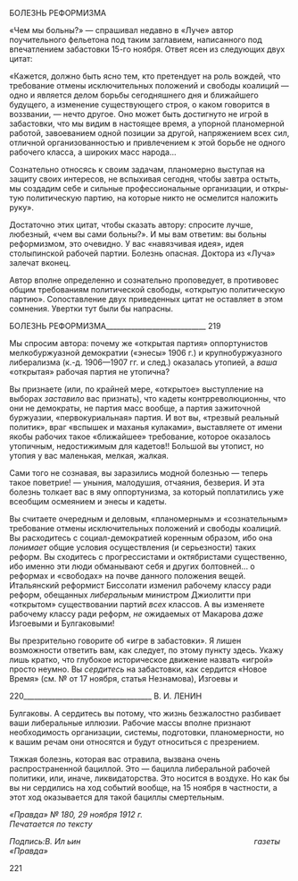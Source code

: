 БОЛЕЗНЬ РЕФОРМИЗМА

«Чем мы больны?» — спрашивал недавно в «Луче» автор поучительного фельетона под таким заглавием, написанного под впечатлением забастовки 15-го ноября. Ответ ясен из следующих двух цитат:

«Кажется, должно быть ясно тем, кто претендует на роль вождей, что требование отмены исключи­тельных положений и свободы коалиций — одно и является делом борьбы сегодняшнего дня и ближай­шего будущего, а изменение существующего строя, о каком говорится в воззвании, — нечто другое. Оно может быть достигнуто не игрой в забастовки, что мы видим в настоящее время, а упорной планомерной работой, завоеванием одной позиции за другой, напряжением всех сил, отличной организованностью и привлечением к этой борьбе не одного рабочего класса, а широких масс народа...

Сознательно относясь к своим задачам, планомерно выступая на защиту своих интересов, не вспыхи­вая сегодня, чтобы завтра остыть, мы создадим себе и сильные профессиональные организации, и откры­тую политическую партию, на которые никто не осмелится наложить руку».

Достаточно этих цитат, чтобы сказать автору: спросите лучше, любезный, «чем вы сами больны?». И мы вам ответим: вы больны реформизмом, это очевидно. У вас «на­вязчивая идея», идея столыпинской рабочей партии. Болезнь опасная. Доктора из «Лу­ча» залечат вконец.

Автор вполне определенно и сознательно проповедует, в противовес общим требо­ваниям политической свободы, «открытую политическую партию». Сопоставление двух приведенных цитат не оставляет в этом сомнения. Увертки тут были бы напрасны.

  

БОЛЕЗНЬ РЕФОРМИЗМА____________________________ 219

Мы спросим автора: почему же «открытая партия» оппортунистов мелкобуржуазной демократии («энесы» 1906 г.) и крупнобуржуазного либерализма (к.-д. 1906—1907 гг. и след.) оказалась утопией, а _ваша_ «открытая» рабочая партия не утопична?

Вы признаете (или, по крайней мере, «открытое» выступление на выборах _заставило_ вас признать), что кадеты контрреволюционны, что они не демократы, не партия масс вообще, а партия зажиточной буржуазии, «первокуриальная» партия. И вот вы, «трез­вый реальный политик», враг «вспышек и маханья кулаками», выставляете от имени якобы рабочих такое «ближайшее» требование, которое оказалось утопичным, недос­тижимым для кадетов!! Большой вы утопист, но утопия у вас маленькая, мелкая, жал­кая.

Сами того не сознавая, вы заразились модной болезнью — теперь такое поветрие! — уныния, малодушия, отчаяния, безверия. И эта болезнь толкает вас в яму оппортуниз­ма, за который поплатились уже всеобщим осмеянием и энесы и кадеты.

Вы считаете очередным и деловым, «планомерным» и «сознательным» требование отмены исключительных положений и свободы коалиций. Вы расходитесь с социал-демократией коренным образом, ибо она _понимает_ общие условия осуществления (и серьезности) таких реформ. Вы сходитесь с прогрессистами и октябристами сущест­венно, ибо именно эти люди обманывают себя и других болтовней... о реформах и «свободах» на почве данного положения вещей. Итальянский реформист Биссолати из­менил рабочему классу ради реформ, обещанных _либеральным_ министром Джиолитти при «открытом» существовании партий _всех_ классов. А вы изменяете рабочему классу ради реформ, _не_ ожидаемых от Макарова _даже_ Изгоевыми и Булгаковыми!

Вы презрительно говорите об «игре в забастовки». Я лишен возможности ответить вам, как следует, по этому пункту здесь. Укажу лишь кратко, что глубокое историче­ское движение назвать «игрой» просто неумно. Вы _сердитесь_ на забастовки, как сер­дится «Новое Время» (см. № от 17 ноября, статья Незнамова), Изгоевы и

  

220____________________________________ В. И. ЛЕНИН

Булгаковы. А сердитесь вы потому, что жизнь безжалостно разбивает ваши либераль­ные иллюзии. Рабочие массы вполне признают необходимость организации, системы, подготовки, планомерности, но к вашим речам они относятся и будут относиться с пре­зрением.

Тяжкая болезнь, которая вас отравила, вызвана очень распространенной бациллой. Это — бацилла либеральной рабочей политики, или, иначе, ликвидаторства. Это носит­ся в воздухе. Но как бы вы ни сердились на ход событий вообще, на 15 ноября в част­ности, а этот ход оказывается для такой бациллы смертельным.

_«Правда» № 180, 29 ноября 1912 г.                                                          Печатается по тексту_

_Подпись:В. Ил ьин                                                                               газеты «Правда»_

  
221